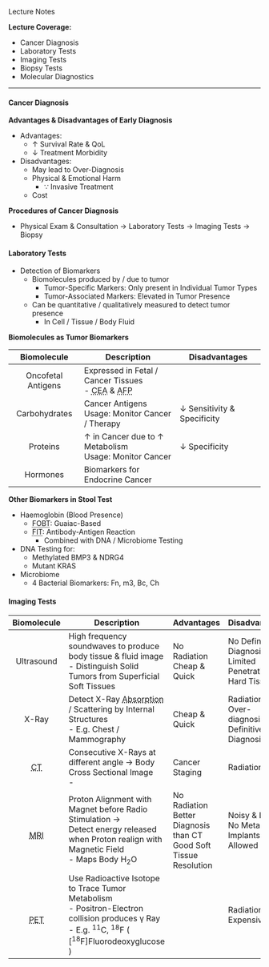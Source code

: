 Lecture Notes

**Lecture Coverage:**
- Cancer Diagnosis
- Laboratory Tests
- Imaging Tests
- Biopsy Tests
- Molecular Diagnostics

---
#### **Cancer Diagnosis**
**Advantages & Disadvantages of Early Diagnosis**
- Advantages:
	- ↑ Survival Rate & QoL
	- ↓ Treatment Morbidity
- Disadvantages:
	- May lead to Over-Diagnosis
	- Physical & Emotional Harm
		- ∵ Invasive Treatment
	- Cost

**Procedures of Cancer Diagnosis**
- Physical Exam & Consultation → Laboratory Tests → Imaging Tests → Biopsy


#### **Laboratory Tests**
- Detection of Biomarkers
	- Biomolecules produced by / due to tumor
		- Tumor-Specific Markers: Only present in Individual Tumor Types
		- Tumor-Associated Markers: Elevated in Tumor Presence
	- Can be quantitative / qualitatively measured to detect tumor presence
		- In Cell / Tissue / Body Fluid

**Biomolecules as Tumor Biomarkers**

|    Biomolecule     | Description                                                                                                                             | Disadvantages               |
| :----------------: | --------------------------------------------------------------------------------------------------------------------------------------- | --------------------------- |
| Oncofetal Antigens | Expressed in Fetal / Cancer Tissues<br>- <abbr Title="Carcinoembryonic Antigen">CEA</abbr> & <abbr Title="Alpha-fetoprotein">AFP</abbr> |                             |
|   Carbohydrates    | Cancer Antigens <br>Usage: Monitor Cancer / Therapy                                                                                     | ↓ Sensitivity & Specificity |
|      Proteins      | ↑ in Cancer due to ↑ Metabolism<br>Usage: Monitor Cancer                                                                                | ↓ Specificity               |
|      Hormones      | Biomarkers for Endocrine Cancer                                                                                                         |                             |

**Other Biomarkers in Stool Test**
- Haemoglobin (Blood Presence)
	- <abbr Title="Fecal Occult Blood Test">FOBT</abbr>: Guaiac-Based
	- <abbr Title="Fecal Immunochemical Test">FIT</abbr>: Antibody-Antigen Reaction
		- Combined with DNA / Microbiome Testing
- DNA Testing for:
	- Methylated BMP3 & NDRG4
	- Mutant KRAS
- Microbiome
	- 4 Bacterial Biomarkers: Fn, m3, Bc, Ch


#### **Imaging Tests**

|                        Biomolecule                        | Description                                                                                                                                                                       | Advantages                                                              | Disadvantages                                                  |
| :-------------------------------------------------------: | --------------------------------------------------------------------------------------------------------------------------------------------------------------------------------- | ----------------------------------------------------------------------- | -------------------------------------------------------------- |
|                        Ultrasound                         | High frequency soundwaves to produce body tissue & fluid image<br>- Distinguish Solid Tumors from Superficial Soft Tissues                                                        | No Radiation<br>Cheap & Quick                                           | No Definitive Diagnosis<br>Limited Penetration of Hard Tissues |
|                           X-Ray                           | Detect X-Ray <abbr Title="Bone > Fat > Air">Absorption</abbr> / Scattering by Internal Structures<br>- E.g. Chest / Mammography                                                   | Cheap & Quick                                                           | Radiation<br>Over-diagnosis / No Definitive Diagnosis          |
|      <abbr Title="Computerized Tomography">CT</abbr>      | Consecutive X-Rays at different angle → Body Cross Sectional Image<br>-                                                                                                           | Cancer Staging                                                          | Radiation                                                      |
|  <br><abbr Title="Magnetic Resonance Imaging">MRI</abbr>  | Proton Alignment with Magnet before Radio Stimulation →<br>Detect energy released when Proton realign with Magnetic Field<br>- Maps Body H<sub>2</sub>O                           | No Radiation<br>Better Diagnosis than CT<br>Good Soft Tissue Resolution | Noisy & Long<br>No Metal Implants Allowed                      |
| <br><abbr Title="Positron Emission Tomography">PET</abbr> | Use Radioactive Isotope to Trace Tumor Metabolism<br>- Positron-Electron collision produces γ Ray<br>- E.g. <sup>11</sup>C, <sup>18</sup>F ( [<sup>18</sup>F]Fluorodeoxyglucose ) |                                                                         | Radiation<br>Expensive                                         |

